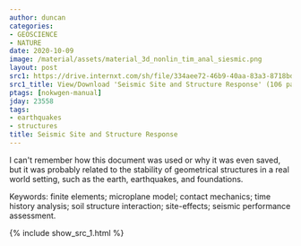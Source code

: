 ```yaml
---
author: duncan
categories:
- GEOSCIENCE
- NATURE
date: 2020-10-09
image: /material/assets/material_3d_nonlin_tim_anal_siesmic.png
layout: post
src1: https://drive.internxt.com/sh/file/334aee72-46b9-40aa-83a3-8718bdb61b72/164ffbf37279c18c558b386444c0a4ea3a5177504b2e3ec6e177d3bedccae685
src1_title: View/Download 'Seismic Site and Structure Response' (106 pages)
ptags: [nokwgen-manual]
jday: 23558
tags:
- earthquakes
- structures
title: Seismic Site and Structure Response
---
```


I can't remember how this document was used or why it was even saved, but it was probably related to the stability of geometrical structures in a real world setting, such as the earth, earthquakes, and foundations.

Keywords: finite elements; microplane model; contact mechanics; time history analysis; soil structure interaction; site-effects; seismic performance assessment.
<!--more-->
{% include show_src_1.html %}
